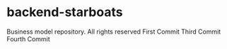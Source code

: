 # backend-starboats
Business model repository.
All rights reserved
First Commit
Third Commit
Fourth Commit
